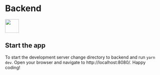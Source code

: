 # Backend

<a alt="Nx logo" href="https://nx.dev" target="_blank" rel="noreferrer"><img src="https://raw.githubusercontent.com/nrwl/nx/master/images/nx-logo.png" width="45"></a>

## Start the app

To start the development server change directory to backend and run `yarn dev`. Open your browser and navigate to http://localhost:8080/. Happy coding!
